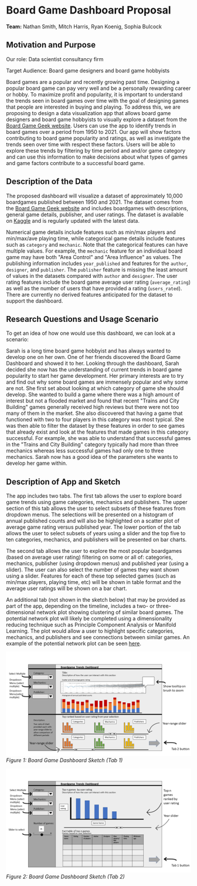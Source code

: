 # Board Game Dashboard Proposal

**Team:** Nathan Smith, Mitch Harris, Ryan Koenig, Sophia Bulcock

## Motivation and Purpose

Our role: Data scientist consultancy firm

Target Audience: Board game designers and board game hobbyists

Board games are a popular and recently growing past time. Designing a popular board game can pay very well and be a personally rewarding career or hobby. To maximize profit and popularity, it is important to understand the trends seen in board games over time with the goal of designing games that people are interested in buying and playing. To address this, we are proposing to design a data visualization app that allows board game designers and board game hobbyists to visually explore a dataset from the [Board Game Geek website](https://boardgamegeek.com/). Users can use the app to identify trends in board games over a period from 1950 to 2021. Our app will show factors contributing to board game popularity and ratings, as well as investigate the trends seen over time with respect these factors. Users will be able to explore these trends by filtering by time period and and/or game category and can use this information to make decisions about what types of games and game factors contribute to a successful board game.

## Description of the Data

The proposed dashboard will visualize a dataset of approximately 10,000 boardgames published between 1950 and 2021. The dataset comes from the [Board Game Geek website](https://boardgamegeek.com/) and includes boardgames with descriptions, general game details, publisher, and user ratings. The dataset is available on [Kaggle](https://www.kaggle.com/mshepherd/board-games) and is regularly updated with the latest data.

Numerical game details include features such as min/max players and min/max/ave playing time, while categorical game details include features such as `category` and  `mechanic`. Note that the categorical features can have multiple values. For example, the `mechanic` feature for an individual board game may have both "Area Control" and "Area Influence" as values. The publishing information includes `year_published` and features for the `author`, `designer`, and `publisher`. The `publisher` feature is missing the least amount of values in the datasets compared with `author` and `designer`. The user rating features include the board game average user rating (`average_rating`) as well as the number of users that have provided a rating (`users_rated`).  There are currently no derived features anticipated for the dataset to support the dashboard.

## Research Questions and Usage Scenario

To get an idea of how one would use this dashboard, we can look at a scenario:

Sarah is a long time board game hobbyist and has always wanted to develop one on her own. One of her friends discovered the Board Game Dashboard and showed it to her. Looking through the dashboard, Sarah decided she now has the understanding of current trends in board game popularity to start her game development. Her primary interests are to try and find out why some board games are immensely popular and why some are not. She first set about looking at which category of game she should develop. She wanted to build a game where there was a high amount of interest but not a flooded market and found that recent "Trains and City Building" games generally received high reviews but there were not too many of them in the market. She also discovered that having a game that functioned with two to four players in this category was most typical. She was then able to filter the dataset by these features in order to see games that already exist and look at the features that made games in this category successful. For example, she was able to understand that successful games in the "Trains and City Building" category typically had more than three mechanics whereas less successful games had only one to three mechanics. Sarah now has a good idea of the parameters she wants to develop her game within.

## Description of App and Sketch

The app includes two tabs. The first tab allows the user to explore board game trends using game categories, mechanics and publishers. The upper section of this tab allows the user to select subsets of these features from dropdown menus. The selections will be presented on a histogram of annual published counts and will also be highlighted on a scatter plot of average game rating versus published year. The lower portion of the tab allows the user to select subsets of years using a slider and the top five to ten categories, mechanics, and publishers will be presented on bar charts.

The second tab allows the user to explore the most popular boardgames (based on average user rating) filtering on some or all of: categories, mechanics, publisher (using dropdown menus) and published year (using a slider). The user can also select the number of games they want shown using a slider. Features for each of these top selected games (such as min/max players, playing time, etc) will be shown in table format and the average user ratings will be shown on a bar chart.

An additional tab (not shown in the sketch below) that may be provided as part of the app, depending on the timeline, includes a two- or three-dimensional network plot showing clustering of similar board games. The potential network plot will likely be completed using a dimensionality reducing technique such as Principle Component Analysis or Manifold Learning. The plot would allow a user to highlight specific categories, mechanics, and publishers and see connections between similar games. An example of the potential network plot can be seen [here](https://medium.com/plotly/exploring-and-investigating-network-relationships-with-plotlys-dash-and-dash-cytoscape-ec625ef63c59).

![dashboard 1](./images/dashboard_sketch_1.PNG)
*Figure 1: Board Game Dashboard Sketch (Tab 1)*

![dashboard 2](./images/dashboard_sketch_2.PNG)
*Figure 2: Board Game Dashboard Sketch (Tab 2)*
